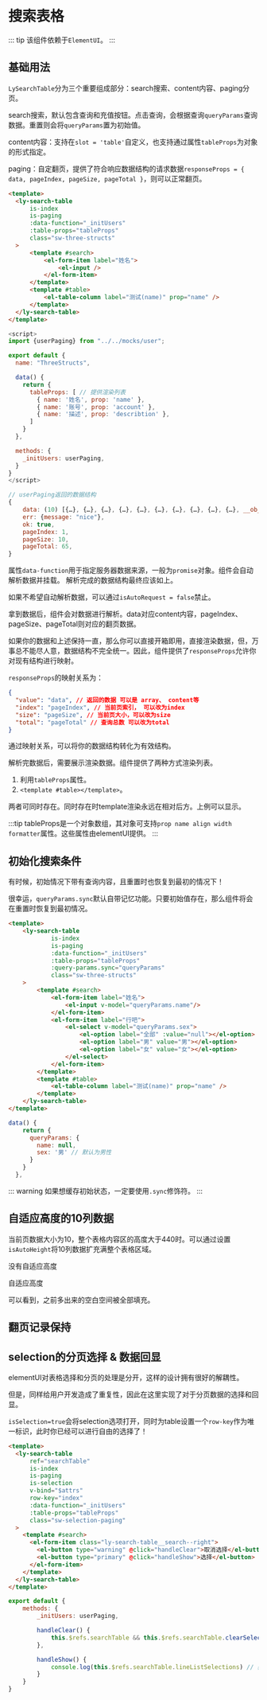 # 搜索表格

::: tip
该组件依赖于`ElementUI`。
:::

## 基础用法

`LySearchTable`分为三个重要组成部分：search搜索、content内容、paging分页。

search搜索，默认包含查询和充值按钮。点击查询，会根据查询`queryParams`查询数据。重置则会将`queryParams`置为初始值。

content内容：支持在`slot = 'table'`自定义，也支持通过属性`tableProps`为对象的形式指定。

paging：自定翻页，提供了符合响应数据结构的请求数据`responseProps = { data, pageIndex, pageSize, pageTotal }`，则可以正常翻页。

<SearchTable-ThreeStructs />

```html
<template>
  <ly-search-table
      is-index
      is-paging
      :data-function="_initUsers"
      :table-props="tableProps"
      class="sw-three-structs"
  >
      <template #search>
          <el-form-item label="姓名">
              <el-input />
          </el-form-item>
      </template>
      <template #table>
          <el-table-column label="测试(name)" prop="name" />
      </template> 
  </ly-search-table>
</template>
```

```js
<script>
import {userPaging} from "../../mocks/user";

export default {
  name: "ThreeStructs",

  data() {
    return {
      tableProps: [ // 提供渲染列表
        { name: '姓名', prop: 'name' },
        { name: '账号', prop: 'account' },
        { name: '描述', prop: 'describtion' },
      ]
    }
  },

  methods: {
    _initUsers: userPaging,
  }
}
</script>
```

```js
// userPaging返回的数据结构
{
    data: (10) [{…}, {…}, {…}, {…}, {…}, {…}, {…}, {…}, {…}, {…}, __ob__: Observer],
    err: {message: "nice"},
    ok: true,
    pageIndex: 1,
    pageSize: 10,
    pageTotal: 65,
}
```

属性`data-function`用于指定服务器数据来源，一般为`promise`对象。组件会自动解析数据并挂载。 解析完成的数据结构最终应该如上。

如果不希望自动解析数据，可以通过`isAutoRequest = false`禁止。

拿到数据后，组件会对数据进行解析。data对应content内容，pageIndex、pageSize、pageTotal则对应的翻页数据。

如果你的数据和上述保持一直，那么你可以直接开箱即用，直接渲染数据，但，万事总不能尽人意，数据结构不完全统一。因此，组件提供了`responseProps`允许你对现有结构进行映射。

`responseProps`的映射关系为：
```json
{
  "value": "data", // 返回的数据 可以是 array、 content等
  "index": "pageIndex", // 当前页索引， 可以改为index
  "size": "pageSize", // 当前页大小，可以改为size
  "total": "pageTotal" // 查询总数 可以改为total
}
```

通过映射关系，可以将你的数据结构转化为有效结构。

解析完数据后，需要展示渲染数据。组件提供了两种方式渲染列表。

1. 利用`tableProps`属性。
2. `<template #table></template>`。

两者可同时存在。同时存在时template渲染永远在相对后方。上例可以显示。

:::tip
tableProps是一个对象数组，其对象可支持`prop name align width formatter`属性。这些属性由elementUI提供。
:::

## 初始化搜索条件

有时候，初始情况下带有查询内容，且重置时也恢复到最初的情况下！

很幸运，`queryParams.sync`默认自带记忆功能。只要初始值存在，那么组件将会在重置时恢复到最初情况。

<SearchTable-ResetRemember />

```html {7}
<template>
    <ly-search-table
            is-index
            is-paging
            :data-function="_initUsers"
            :table-props="tableProps"
            :query-params.sync="queryParams"
            class="sw-three-structs"
    >
        <template #search>
            <el-form-item label="姓名">
                <el-input v-model="queryParams.name"/>
            </el-form-item>
            <el-form-item label="行吧">
                <el-select v-model="queryParams.sex">
                    <el-option label="全部" :value="null"></el-option>
                    <el-option label="男" value="男"></el-option>
                    <el-option label="女" value="女"></el-option>
                </el-select>
            </el-form-item>
        </template>
        <template #table>
            <el-table-column label="测试(name)" prop="name" />
        </template>
    </ly-search-table>
</template>
```

```js
data() {
    return {
      queryParams: {
        name: null,
        sex: '男' // 默认为男性
      }
    }
  },
```

::: warning
如果想缓存初始状态，一定要使用`.sync`修饰符。
:::

## 自适应高度的10列数据

当前页数据大小为10，整个表格内容区的高度大于440时。可以通过设置`isAutoHeight`将10列数据扩充满整个表格区域。

没有自适应高度

<SearchTable-AutoHeight />

自适应高度

<SearchTable-AutoHeight is-auto-height />

可以看到，之前多出来的空白空间被全部填充。

## 翻页记录保持

## selection的分页选择 & 数据回显

elementUI对表格选择和分页的处理是分开，这样的设计拥有很好的解耦性。

但是，同样给用户开发造成了重复性，因此在这里实现了对于分页数据的选择和回显。

`isSelection=true`会将selection选项打开，同时为table设置一个`row-key`作为唯一标识，此时你已经可以进行自由的选择了！

<SearchTable-SelectionPaging />

```html
<template>
  <ly-search-table
      ref="searchTable"
      is-index
      is-paging
      is-selection
      v-bind="$attrs"
      row-key="index"
      :data-function="_initUsers"
      :table-props="tableProps"
      class="sw-selection-paging"
  >
    <template #search>
      <el-form-item class="ly-search-table__search--right">
        <el-button type="warning" @click="handleClear">取消选择</el-button>
        <el-button type="primary" @click="handleShow">选择</el-button>
      </el-form-item>
    </template>
  </ly-search-table>
</template>
```

```js
export default {
    methods: {
        _initUsers: userPaging,

        handleClear() {
            this.$refs.searchTable && this.$refs.searchTable.clearSelectionData() // 清除选中的数据
        },

        handleShow() {
            console.log(this.$refs.searchTable.lineListSelections) // 获取选中的数据
        }
    }
}
```
